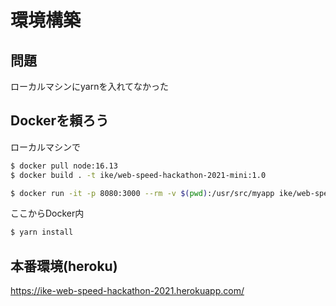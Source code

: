 # 環境構築
## 問題
ローカルマシンにyarnを入れてなかった

## Dockerを頼ろう
ローカルマシンで
```bash
$ docker pull node:16.13
$ docker build . -t ike/web-speed-hackathon-2021-mini:1.0

$ docker run -it -p 8080:3000 --rm -v $(pwd):/usr/src/myapp ike/web-speed-hackathon-2021-mini:1.0 bash
```
ここからDocker内
```bash
$ yarn install
```


## 本番環境(heroku)
https://ike-web-speed-hackathon-2021.herokuapp.com/